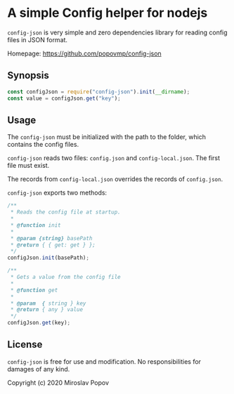# A simple Config helper for nodejs

`config-json` is very simple and zero dependencies library for reading config files in JSON format.

Homepage: https://github.com/popovmp/config-json

## Synopsis

```javascript
const configJson = require("config-json").init(__dirname);
const value = configJson.get("key");
````

## Usage

The `config-json` must be initialized with the path to the folder, which contains the config files.

`config-json` reads two files: `config.json` and `config-local.json`. The first file must exist.

The records from `config-local.json` overrides the records of `config.json`.

`config-json` exports two methods:


```javascript
/**
 * Reads the config file at startup.
 *
 * @function init
 *
 * @param {string} basePath
 * @return { { get: get } };
 */
configJson.init(basePath);

````


```javascript
/**
 * Gets a value from the config file
 *
 * @function get
 *
 * @param  { string } key
 * @return { any } value
 */
configJson.get(key);

````

## License

`config-json` is free for use and modification. No responsibilities for damages of any kind.

Copyright (c) 2020 Miroslav Popov
